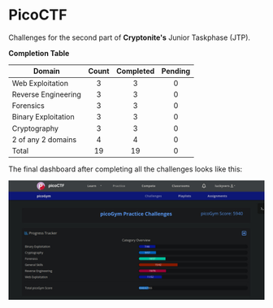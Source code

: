 # PicoCTF

Challenges for the second part of **Cryptonite's** Junior Taskphase (JTP).

**Completion Table**

| **Domain**          | **Count** | **Completed** | **Pending** |
| ------------------- | :-------: | :-----------: | :---------: |
| Web Exploitation    |   3       |   3           |    0        |
| Reverse Engineering |   3       |   3           |    0        |
| Forensics           |   3       |   3           |    0        |
| Binary Exploitation |   3       |   3           |    0        |
| Cryptography        |   3       |   3           |    0        |
| 2 of any 2 domains  |   4       |   4           |    0        |
| Total               |   19      |   19          |    0        |

The final dashboard after completing all the challenges looks like this:

![Pico Score 5940](../Images/final_dashboard_screenshot.jpg)

